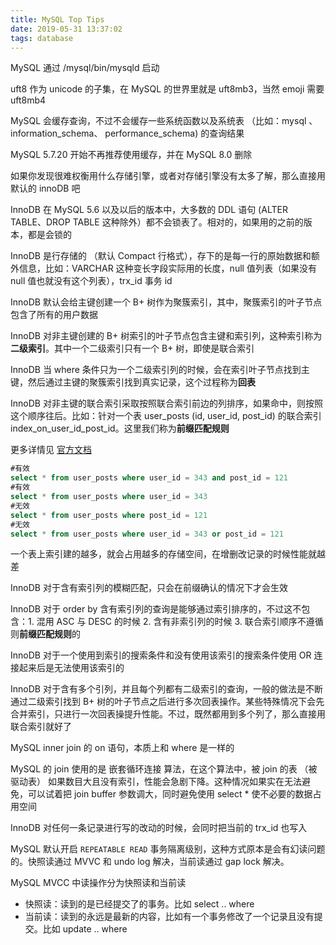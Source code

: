 ```yaml
---
title: MySQL Top Tips
date: 2019-05-31 13:37:02
tags: database
---
```


MySQL 通过 /mysql/bin/mysqld 启动

uft8 作为 unicode 的子集，在 MySQL 的世界里就是 uft8mb3，当然 emoji 需要 uft8mb4

MySQL 会缓存查询，不过不会缓存一些系统函数以及系统表 （比如：mysql 、information_schema、 performance_schema) 的查询结果

MySQL 5.7.20 开始不再推荐使用缓存，并在 MySQL 8.0 删除

如果你发现很难权衡用什么存储引擎，或者对存储引擎没有太多了解，那么直接用默认的 innoDB 吧

InnoDB 在 MySQL 5.6 以及以后的版本中，大多数的 DDL 语句 (ALTER TABLE、DROP TABLE 这种除外）都不会锁表了。相对的，如果用的之前的版本，都是会锁的

InnoDB 是行存储的 （默认 Compact 行格式），存下的是每一行的原始数据和额外信息，比如：VARCHAR 这种变长字段实际用的长度，null 值列表（如果没有 null 值也就没有这个列表），trx_id 事务 id

InnoDB 默认会给主键创建一个 B+ 树作为聚簇索引，其中，聚簇索引的叶子节点包含了所有的用户数据

InnoDB 对非主键创建的 B+ 树索引的叶子节点包含主键和索引列，这种索引称为**二级索引**。其中一个二级索引只有一个 B+ 树，即使是联合索引

InnoDB 当 where 条件只为一个二级索引列的时候，会在索引叶子节点找到主键，然后通过主键的聚簇索引找到真实记录，这个过程称为**回表**

InnoDB 对非主键的联合索引采取按照联合索引前边的列排序，如果命中，则按照这个顺序往后。比如：针对一个表 user_posts (id, user_id, post_id) 的联合索引 index_on_user_id_post_id。这里我们称为**前缀匹配规则**

更多详情见 [官方文档](https://dev.mysql.com/doc/refman/5.7/en/multiple-column-indexes.html)
```sql
#有效
select * from user_posts where user_id = 343 and post_id = 121
#有效
select * from user_posts where user_id = 343
#无效
select * from user_posts where post_id = 121
#无效
select * from user_posts where user_id = 343 or post_id = 121
```

一个表上索引建的越多，就会占用越多的存储空间，在增删改记录的时候性能就越差

InnoDB 对于含有索引列的模糊匹配，只会在前缀确认的情况下才会生效

InnoDB 对于 order by 含有索引列的查询是能够通过索引排序的，不过这不包含：1. 混用 ASC 与 DESC 的时候 2. 含有非索引列的时候 3. 联合索引顺序不遵循则**前缀匹配规则**的

InnoDB 对于一个使用到索引的搜索条件和没有使用该索引的搜索条件使用 OR 连接起来后是无法使用该索引的

InnoDB 对于含有多个引列，并且每个列都有二级索引的查询，一般的做法是不断通过二级索引找到 B+ 树的叶子节点之后进行多次回表操作。某些特殊情况下会先合并索引，只进行一次回表操提升性能。不过，既然都用到多个列了，那么直接用联合索引就好了

MySQL inner join 的 on 语句，本质上和 where 是一样的

MySQL 的 join 使用的是 嵌套循环连接 算法，在这个算法中，被 join 的表 （被驱动表） 如果数目大且没有索引，性能会急剧下降。这种情况如果实在无法避免，可以试着把 join buffer 参数调大，同时避免使用 select * 使不必要的数据占用空间

InnoDB 对任何一条记录进行写的改动的时候，会同时把当前的 trx_id 也写入

MySQL 默认开启 `REPEATABLE READ` 事务隔离级别，这种方式原本是会有幻读问题的。快照读通过 MVVC 和 undo log 解决，当前读通过 gap lock 解决。

MySQL MVCC 中读操作分为快照读和当前读
* 快照读：读到的是已经提交了的事务。比如 select .. where
* 当前读：读到的永远是最新的内容，比如有一个事务修改了一个记录且没有提交。比如 update .. where

